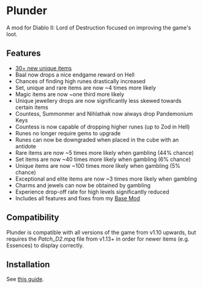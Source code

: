 # Plunder

A mod for Diablo II: Lord of Destruction focused on improving the game's loot.

## Features

 - [30+ new unique items](https://www.youtube.com/watch?v=0q4GlI89qGk)
 - Baal now drops a nice endgame reward on Hell
 - Chances of finding high runes drastically increased
 - Set, unique and rare items are now ~4 times more likely
 - Magic items are now ~one third more likely
 - Unique jewellery drops are now significantly less skewed towards certain items
 - Countess, Summonmer and Nihlathak now always drop Pandemonium Keys
 - Countess is now capable of dropping higher runes (up to Zod in Hell)
 - Runes no longer require gems to upgrade
 - Runes can now be downgraded when placed in the cube with an antidote
 - Rare items are now ~5 times more likely when gambling (44% chance)
 - Set items are now ~40 times more likely when gambling (6% chance)
 - Unique items are now ~100 times more likely when gambling (5% chance)
 - Exceptional and elite items are now ~3 times more likely when gambling
 - Charms and jewels can now be obtained by gambling
 - Experience drop-off rate for high levels significantly reduced
 - Includes all features and fixes from my [Base Mod](https://github.com/Danjb1/d2-base-mod)

## Compatibility

Plunder is compatible with all versions of the game from v1.10 upwards, but requires the *Patch_D2.mpq* file from v1.13+ in order for newer items (e.g. Essences) to display correctly.

## Installation

See [this guide](https://github.com/Danjb1/d2-base-mod/blob/master/docs/FAQ.md#how-do-i-create-a-mod-from-these-files).
